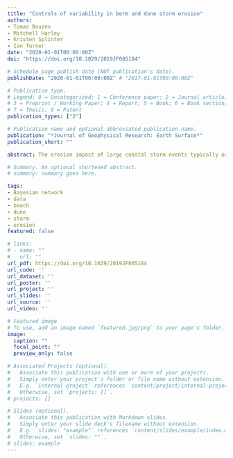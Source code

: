 ```yaml
---
title: "Controls of variability in berm and dune storm erosion"
authors:
- Tomas Beuzen
- Mitchell Harley
- Kristen Splinter
- Ian Turner
date: "2020-01-01T00:00:00Z"
doi: "https://doi.org/10.1029/2019JF005184"

# Schedule page publish date (NOT publication's date).
publishDate: "2020-01-01T00:00:00Z" # "2017-01-01T00:00:00Z"

# Publication type.
# Legend: 0 = Uncategorized; 1 = Conference paper; 2 = Journal article;
# 3 = Preprint / Working Paper; 4 = Report; 5 = Book; 6 = Book section;
# 7 = Thesis; 8 = Patent
publication_types: ["2"]

# Publication name and optional abbreviated publication name.
publication: "*Journal of Geophysical Research: Earth Surface*"
publication_short: ""

abstract: The erosion impact of large coastal storm events typically occurs across broad (100s of km) sections of coastline and may include significant variability both alongshore and vertically between the berm and dunes. Identifying controls of variability in storm erosion is critical to understanding the response of coastlines to present and changing storminess. This contribution analyses immediate pre‐ and post‐storm Lidar data of over 1700 cross‐shore profile transects, determined at every 100 m alongshore and spanning 400km of the southeast Australian coastline. This unique dataset allowed for a data‐driven Bayesian network analysis of the key relationships between the measured storm erosion response and a range of variables describing the antecedent morphology and hydrodynamic forcing at the coastline. It was found that while erosion of the dune and berm was observed to increase with increased exposure of the local profile to incident storm waves, additional erosion controls were found to be different for these two different sections of the beach. Erosion of the berm was specifically linked to the pre‐storm berm volume, with more accreted berms experiencing a greater proportion of erosion of the overall berm, regardless of variability in forcing conditions. In contrast, dune erosion was equally controlled by the exceedance of wave runup above the antecedent dune toe elevation and the width of the beach immediately fronting the dune, with wider beaches resulting in reduced dune erosion. The results of this large, data‐driven analysis provide important affirmation and insights into the primary controls of berm and dune storm erosion.

# Summary. An optional shortened abstract.
# summary: summary goes here.

tags:
- Bayesian network
- data
- beach
- dune
- storm
- erosion
featured: false

# links:
# - name: ""
#   url: ""
url_pdf: https://doi.org/10.1029/2019JF005184
url_code: ''
url_dataset: ''
url_poster: ''
url_project: ''
url_slides: ''
url_source: ''
url_video: ''

# Featured image
# To use, add an image named `featured.jpg/png` to your page's folder.
image:
  caption: ""
  focal_point: ""
  preview_only: false

# Associated Projects (optional).
#   Associate this publication with one or more of your projects.
#   Simply enter your project's folder or file name without extension.
#   E.g. `internal-project` references `content/project/internal-project/index.md`.
#   Otherwise, set `projects: []`.
# projects: []

# Slides (optional).
#   Associate this publication with Markdown slides.
#   Simply enter your slide deck's filename without extension.
#   E.g. `slides: "example"` references `content/slides/example/index.md`.
#   Otherwise, set `slides: ""`.
# slides: example
---
```

<!-- {{% alert note %}}
Click the *Cite* button above to demo the feature to enable visitors to import publication metadata into their reference management software.
{{% /alert %}}

{{% alert note %}}
Click the *Slides* button above to demo Academic's Markdown slides feature.
{{% /alert %}}

# Supplementary notes can be added here, including [code and math](https://sourcethemes.com/academic/docs/writing-markdown-latex/). -->
